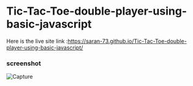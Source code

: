 # Tic-Tac-Toe-double-player-using-basic-javascript
Here is the live site link :https://saran-73.github.io/Tic-Tac-Toe-double-player-using-basic-javascript/

### screenshot
![Capture](https://user-images.githubusercontent.com/94773376/161948090-ee347099-0f29-497b-bb30-2997e427cdea.PNG)
